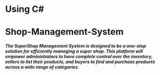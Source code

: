 <h1>Using C#</h1>
<h1>Shop-Management-System</h1>
<h5>The SuperShop Management System is designed to be a one-stop solution for efficiently managing a super shop. This platform will empower administrators to have complete control over the inventory, sellers to list their products, and buyers to find and purchase products across a wide range of categories.</h5>
